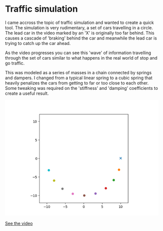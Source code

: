 # Traffic simulation

I came accross the topic of traffic simulation and wanted to create a quick
tool. The simulation is very rudimentary, a set of cars travelling in a circle.
The lead car in the video marked by an 'X' is originally too far behind. This causes
a cascade of 'braking' behind the car and meanwhile the lead car is trying to catch up the 
car ahead. 

As the video progresses you can see this 'wave' of information travelling through the set of
cars similar to what happens in the real world of stop and go traffic.

This was modeled as a series of masses in a chain connected by springs and dampers. I changed 
from a typical linear spring to a cubic spring that heavily penalizes the cars from getting to far
or too close to each other. Some tweaking was required on the 'stiffness' and 'damping' coefficients
to create a useful result.

![Traffic simulation](traffic_1.png)

[See the video](traffic.mp4)
